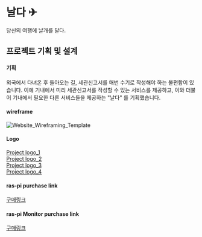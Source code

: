 
# 날다 ✈

당신의 여행에 날개를 달다.

## 프로젝트 기획 및 설계

#### 기획

외국에서 다녀온 후 돌아오는 길, 세관신고서를 매번 수기로 작성해야 하는 불편함이 있습니다. 이에 기내에서 미리 세관신고서를 작성할 수 있는 서비스를 제공하고, 이와 더불어 기내에서 필요한 다른 서비스들을 제공하는 "날다" 를 기획했습니다.

#### wireframe
![Website_Wireframing_Template](/uploads/248c261502f266c7c5166a8152de2a52/Website_Wireframing_Template.jpg)

#### Logo

[Project logo_1](/logo/1.png)<br/>
[Project logo_2](/logo/2.png)<br/>
[Project logo_3](/logo/3.png)<br/>
[Project logo_4](/logo/4.png)<br/>

#### ras-pi purchase link
[구매링크](http://item.gmarket.co.kr/DetailView/Item.asp?goodscode=1829898400&GoodsSale=Y&jaehuid=200002657)

#### ras-pi Monitor purchase link
[구매링크](https://eduino.kr/product/detail.html?product_no=1498&gclid=Cj0KCQjwlK-WBhDjARIsAO2sErTVKwdZeUwV51LiLANYUSgYUev3jP6TdAjH_hNdCOZQtRS23jfBNjMaAgeZEALw_wcB#none)
